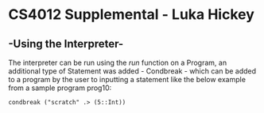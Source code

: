 # CS4012 Supplemental - Luka Hickey

## -Using the Interpreter-
The interpreter can be run using the *run* function on a Program, an additional type of Statement was added - Condbreak - which can be added to a program by the user to inputting a statement like the below example from a sample program prog10: 

`condbreak ("scratch" .> (5::Int))`
